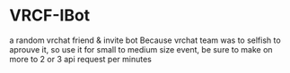 # VRCF-IBot
a random vrchat friend &amp; invite bot
Because vrchat team was to selfish to aprouve it, so use it for small to medium size event, be sure to make on more to 2 or 3 api request per minutes
